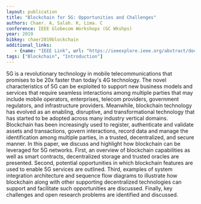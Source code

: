 ```yaml
---
layout: publication
title: "Blockchain for 5G: Opportunities and Challenges"
authors: Chaer. A, Salah. K, Lima. C
conference: IEEE Globecom Workshops (GC Wkshps)
year: 2019
bibkey: chaer2019blockchain
additional_links:
   - {name: "IEEE Link", url: "https://ieeexplore.ieee.org/abstract/document/9024627"}
tags: ["Blockchain", "Introduction"]
---
```

5G is a revolutionary technology in mobile telecommunications that promises to be 20x faster than today's 4G technology. The novel characteristics of 5G can be exploited to support new business models and services that require seamless interactions among multiple parties that may include mobile operators, enterprises, telecom providers, government regulators, and infrastructure providers. Meanwhile, blockchain technology has evolved as an enabling, disruptive, and transformational technology that has started to be adopted across many industry vertical domains. Blockchain has been increasingly used to register, authenticate and validate assets and transactions, govern interactions, record data and manage the identification among multiple parties, in a trusted, decentralized, and secure manner. In this paper, we discuss and highlight how blockchain can be leveraged for 5G networks. First, an overview of blockchain capabilities as well as smart contracts, decentralized storage and trusted oracles are presented. Second, potential opportunities in which blockchain features are used to enable 5G services are outlined. Third, examples of system integration architecture and sequence flow diagrams to illustrate how blockchain along with other supporting decentralized technologies can support and facilitate such opportunities are discussed. Finally, key challenges and open research problems are identified and discussed.